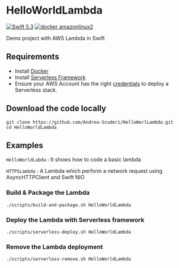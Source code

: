# HelloWorldLambda

[![Swift 5.3](https://img.shields.io/badge/Swift-5.3-blue.svg)](https://swift.org/download/) [![docker amazonlinux2](https://img.shields.io/badge/docker-amazonlinux2-orange.svg)](https://swift.org/download/)

Demo project with AWS Lambda in Swift

## Requirements

- Install [Docker](https://docs.docker.com/install/)
- Install [Serverless Framework](https://www.serverless.com/framework/docs/getting-started/)
- Ensure your AWS Account has the right [credentials](https://www.serverless.com/framework/docs/providers/aws/guide/credentials/) to deploy a Serverless stack.

## Download the code locally
```
git clone https://github.com/Andrea-Scuderi/HelloWorlLambda.git
cd HelloWorldLambda
```

## Examples

`HelloWorldLabda` : It shows how to code a basic lambda

`HTTPSLambda` : A Lambda which perform a network request using AsyncHTTPClient and Swift NIO

### Build & Package the Lambda

```
./scripts/build-and-package.sh HelloWorldLambda
```

### Deploy the Lambda with Serverless framework

```
./scripts/serverless-deploy.sh HelloWorldLambda
```

### Remove the Lambda deployment

```
./scripts/serverless-remove.sh HelloWorldLambda
```